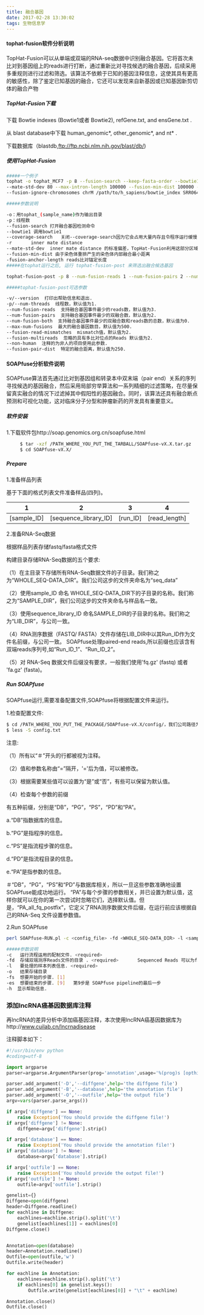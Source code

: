```yaml
---
title: 融合基因
date: 2017-02-28 13:30:02
tags: 生物信息学
---
```

#### tophat-fusion软件分析说明 
TopHat-Fusion可以从单端或双端的RNA-seq数据中识别融合基因。它将首次未比对到基因组上的reads进行打断，通过重新比对寻找候选的融合基因，后续采用多重规则进行过滤和筛选。该算法不依赖于已知的基因注释信息，这使其具有更高的敏感性，除了鉴定已知基因的融合，它还可以发现来自新基因或已知基因新剪切体的融合产物
<!--more-->
##### TopHat-Fusion下载
下载 Bowtie indexes (Bowtie1或者 Bowtie2), refGene.txt, and ensGene.txt . 

从 blast database中下载 human_genomic*, other_genomic*, and nt* .

下载数据库（blastdb,ftp://ftp.ncbi.nlm.nih.gov/blast/db/)
##### 使用TopHat-Fusion
``` bash
#####一个例子
tophat -o tophat_MCF7 -p 8 --fusion-search --keep-fasta-order --bowtie1 --no-coverage-search -r 0 \
--mate-std-dev 80 --max-intron-length 100000 --fusion-min-dist 100000 --fusion-anchor-length 13 \
--fusion-ignore-chromosomes chrM /path/to/h_sapiens/bowtie_index SRR064286_1.fastq SRR064286_2.fastq 

#####参数说明

-o：用tophat_(sample_name)作为输出目录
-p：线程数
--fusion-search 打开融合基因检测命令
--bowtie1 调用bowtie1
--coverage-search   关闭--coverage-search因为它会占用大量内存且令程序运行缓慢
-r       inner mate distance
--mate-std-dev  inner mate distance 的标准偏差，TopHat-Fusion利用这部分区域检测融合基因
--fusion-min-dist 由于染色体重排产生的染色体内部融合最小距离
-fusion-anchor-length reads比对锚定长度
#####在tophat运行之后, 运行 tophat-fusion-post 来筛选出融合候选基因

tophat-fusion-post -p 8 --num-fusion-reads 1 --num-fusion-pairs 2 --num-fusion-both 5 /path/to/h_sapiens/bowtie_index 

#####tophat-fusion-post可选参数

-v/--version  打印出帮助信息和退出.  
-p/--num-threads  线程数，默认值为1.  
--num-fusion-reads  支持融合基因事件最少的reads数，默认值为3.
--num-fusion-pairs  支持融合基因事件最少的双融合数，默认值为2. 
--num-fusion-both  支持融合基因事件最少的双融合数和reads数的总数，默认值为0.  
--max-num-fusions  最大的融合基因数目，默认值为500.  
--fusion-read-mismatches  mismatch值，默认值为2.  
--fusion-multireads  忽略的具有多比对位点的Reads 默认值为2.  
--non-human  注释的为非人的项目使用此参数.  
--fusion-pair-dist  特定的融合距离，默认值为250. 
```
#### SOAPfuse分析软件说明 

SOAPfuse算法首先通过比对到基因组和转录本中双末端（pair end）关系的序列寻找候选的基因融合，然后采用局部穷举算法和一系列精细的过滤策略，在尽量保留真实融合的情况下过滤掉其中假阳性的基因融合。同时，该算法还具有融合断点预测和可视化功能，这对临床分子分型和肿瘤新药的开发具有重要意义。

##### 软件安装 
1.下载软件包http://soap.genomics.org.cn/soapfuse.html
``` bash
     $ tar -xzf /PATH_WHERE_YOU_PUT_THE_TARBALL/SOAPfuse-vX.X.tar.gz
     $ cd SOAPfuse-vX.X/
```

##### Prepare 

1.准备样品列表

基于下面的格式列表文件准备样品(四列)。
 
|1|2|3|4|
|--|--|--|--|
|[sample_ID]|[sequence_library_ID]|[run_ID]|[read_length]|

2.准备RNA-Seq数据

根据样品列表存储fastq/fasta格式文件

构建目录存储RNA-Seq数据的五个要求:

（1）在主目录下存储所有RNA-Seq数据文件的子目录。我们称之为“WHOLE_SEQ-DATA_DIR”。我们公司这步的文件夹命名为“seq_data”

（2）使用sample_ID 命名 WHOLE_SEQ-DATA_DIR下的子目录的名称。我们称之为“SAMPLE_DIR”，我们公司这步的文件夹命名与样品名一致。

（3）使用sequence_library_ID 命名SAMPLE_DIR的子目录的名称。我们称之为“LIB_DIR”，与公司一致。

（4）RNA测序数据（FASTQ/ FASTA）文件存储在LIB_DIR中以其Run_ID作为文件名前缀，与公司一致。
     SOAPfuse处理paired-end reads,所以前缀也应该含有双端reads序列号,如“Run_ID_1”、“Run_ID_2”。

（5）对 RNA-Seq 数据文件后缀没有要求，一般我们使用'fq.gz' (fastq) 或者 'fa.gz' (fasta)。

##### Run SOAPfuse 

SOAPfuse运行,需要准备配置文件,SOAPfuse将根据配置文件来运行。

1.检查配置文件:
``` bash
$ cd /PATH_WHERE_YOU_PUT_THE_PACKAGE/SOAPfuse-vX.X/config/，我们公司路径为/PUBLIC/software/HUMAN/SOAPfuse-v1.26/config
$ less -S config.txt
```
注意:

（1）所有以“＃”开头的行都被视为注释。

（2）值和参数名称由“=”隔开，'='后为值，可以被修改。

（3）根据需要某些值可以设置为“是”或“否”，有些可以保留为默认值。

（4）检查每个参数的前缀

有五种前缀，分别是“DB”，“PG”，“PS”，“PD”和“PA”。

a.“DB”指数据库的信息。

b.“PG”是指程序的信息。

c.“PS”是指流程步骤的信息。

d.“PD”是指流程目录的信息。

e.“PA”是指参数的信息。

＃“DB”，“PG”，“PS”和“PD”与数据库相关，所以一旦这些参数准确地设置SOAPfuse能成功地运行。 “PA”与每个步骤的参数相关，并已设置为默认值，这样你就可以在你的第一次尝试时忽略它们，选择默认值。但是，“PA_all_fq_postfix”，它定义了RNA测序数据文件后缀，在运行前应该根据自己的RNA-Seq 文件设置参数值。

2.Run SOAPfuse

``` bash
perl SOAPfuse-RUN.pl -c <config_file> -fd <WHOLE_SEQ-DATA_DIR> -l <sample_list> -o <out_directory> [Options]

#####参数说明
-c   运行流程运用的配制文件. <required>
-fd  存储双端测序Reads文件的目录 . <required>       Sequenced Reads 可以为fastq 或者 fasta格式文件
-l   要处理的样本列表信息. <required>
-o   结果存储目录
-fs  想要开始的步骤. [1]
-es  想要结束的步骤. [9]	第9步是 SOAPfuse pipeline的最后一步
-h  显示帮助信息.
```
### 添加lncRNA癌基因数据库注释
再lncRNA的差异分析中添加癌基因注释，本次使用lncRNA癌基因数据库为http://www.cuilab.cn/lncrnadisease

注释脚本如下：
``` python
#!/usr/bin/env python
#coding=utf-8

import argparse
parser=argparse.ArgumentParser(prog='annotation',usage='%(prog)s [opthions] [value]',description='This program is used to annotate the differential expression genes!')

parser.add_argument('-D','--diffgene',help='the diffgene file')
parser.add_argument('-B','--database',help='the annotation file')
parser.add_argument('-O','--outfile',help='the output file')
argv=vars(parser.parse_args())

if argv['diffgene'] == None:
    raise Exception('You should provide the diffgene file!')
if argv['diffgene'] != None:
    diffgene=argv['diffgene'].strip()

if argv['database'] == None:
    raise Exception('You should provide the annotation file!')
if argv['database'] != None:
    database=argv['database'].strip()

if argv['outfile'] == None:
    raise Exception('You should provide the output file!')
if argv['outfile'] != None:
    outfile=argv['outfile'].strip()

genelist={}
Diffgene=open(diffgene)
header=Diffgene.readline()
for eachline in Diffgene:
    eachlines=eachline.strip().split('\t')
    genelist[eachlines[1]] = eachlines[0]
Diffgene.close()


Annotation=open(database)
header=Annotation.readline()
Outfile=open(outfile,'w')
Outfile.write(header)

for eachline in Annotation:
    eachlines=eachline.strip().split('\t')
    if eachlines[0] in genelist.keys():
        Outfile.write(genelist[eachlines[0]] + "\t" + eachline)

Annotation.close()
Outfile.close()
```
